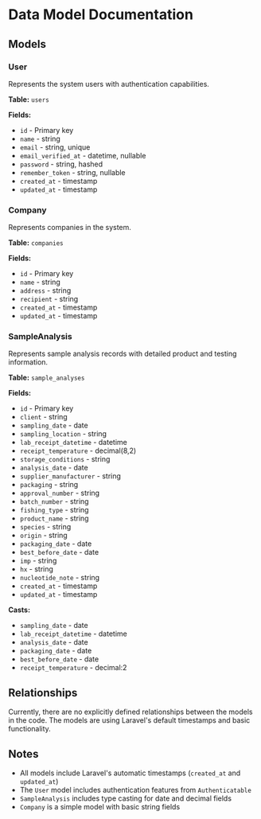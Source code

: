 # Data Model Documentation

## Models

### User
Represents the system users with authentication capabilities.

**Table:** `users`

**Fields:**
- `id` - Primary key
- `name` - string
- `email` - string, unique
- `email_verified_at` - datetime, nullable
- `password` - string, hashed
- `remember_token` - string, nullable
- `created_at` - timestamp
- `updated_at` - timestamp

### Company
Represents companies in the system.

**Table:** `companies`

**Fields:**
- `id` - Primary key
- `name` - string
- `address` - string
- `recipient` - string
- `created_at` - timestamp
- `updated_at` - timestamp

### SampleAnalysis
Represents sample analysis records with detailed product and testing information.

**Table:** `sample_analyses`

**Fields:**
- `id` - Primary key
- `client` - string
- `sampling_date` - date
- `sampling_location` - string
- `lab_receipt_datetime` - datetime
- `receipt_temperature` - decimal(8,2)
- `storage_conditions` - string
- `analysis_date` - date
- `supplier_manufacturer` - string
- `packaging` - string
- `approval_number` - string
- `batch_number` - string
- `fishing_type` - string
- `product_name` - string
- `species` - string
- `origin` - string
- `packaging_date` - date
- `best_before_date` - date
- `imp` - string
- `hx` - string
- `nucleotide_note` - string
- `created_at` - timestamp
- `updated_at` - timestamp

**Casts:**
- `sampling_date` - date
- `lab_receipt_datetime` - datetime
- `analysis_date` - date
- `packaging_date` - date
- `best_before_date` - date
- `receipt_temperature` - decimal:2

## Relationships

Currently, there are no explicitly defined relationships between the models in the code. The models are using Laravel's default timestamps and basic functionality.

## Notes
- All models include Laravel's automatic timestamps (`created_at` and `updated_at`)
- The `User` model includes authentication features from `Authenticatable`
- `SampleAnalysis` includes type casting for date and decimal fields
- `Company` is a simple model with basic string fields
